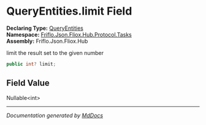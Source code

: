 ﻿<!--  
  <auto-generated>   
    The contents of this file were generated by a tool.  
    Changes to this file may be list if the file is regenerated  
  </auto-generated>   
-->

# QueryEntities.limit Field

**Declaring Type:** [QueryEntities](../index.md)  
**Namespace:** [Friflo.Json.Fliox.Hub.Protocol.Tasks](../../index.md)  
**Assembly:** Friflo.Json.Fliox.Hub

limit the result set to the given number

```csharp
public int? limit;
```

## Field Value

Nullable\<int\>

___

*Documentation generated by [MdDocs](https://github.com/ap0llo/mddocs)*
